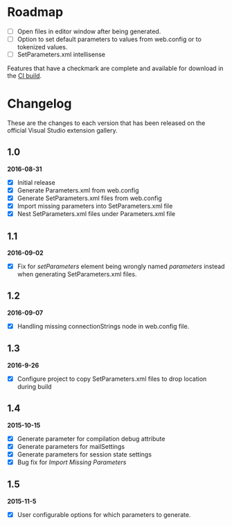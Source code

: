 # Roadmap
- [ ] Open files in editor window after being generated.
- [ ] Option to set default parameters to values from web.config or to tokenized values.
- [ ] SetParameters.xml intellisense

Features that have a checkmark are complete and available for
download in the
[CI build](http://vsixgallery.com/extension/6435437e-72fb-4626-9a47-865f185ce258/).

# Changelog

These are the changes to each version that has been released
on the official Visual Studio extension gallery.

## 1.0

**2016-08-31**

- [x] Initial release
- [x] Generate Parameters.xml from web.config
- [x] Generate SetParameters.xml files from web.config
- [x] Import missing parameters into SetParameters.xml file
- [x] Nest SetParameters.xml files under Parameters.xml file 

## 1.1

**2016-09-02**

- [x] Fix for *setParameters* element being wrongly named *parameters* instead when generating SetParameters.xml files.

## 1.2
**2016-09-07**

- [x] Handling missing connectionStrings node in web.config file.

## 1.3
**2016-9-26**

- [x] Configure project to copy SetParameters.xml files to drop location during build

## 1.4
**2015-10-15**
- [x] Generate parameter for compilation debug attribute
- [x] Generate parameters for mailSettings
- [x] Generate parameters for session state settings
- [x] Bug fix for *Import Missing Parameters*

## 1.5
**2015-11-5**
- [x] User configurable options for which parameters to generate.